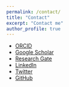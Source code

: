 ```yaml
---
permalink: /contact/
title: "Contact"
excerpt: "Contact me"
author_profile: true
---
```


<p>
</p>

* [ORCID](https://orcid.org/0000-0002-7986-9432)
* [Google Scholar](https://scholar.google.de/citations?user=mk7kDiQAAAAJ&hl=de)
* [Research Gate](https://www.researchgate.net/profile/Philipp_Meyer10)
* [LinkedIn](https://www.linkedin.com/in/philipp-meyer2/)
* [Twitter](http://twitter.com/PhiMeyer)
* [GitHub](https://github.com/phimeyer)
